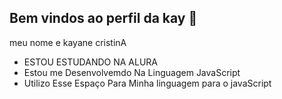 ## Bem vindos ao perfil da kay 🖤

meu nome e kayane cristinA

- ESTOU ESTUDANDO NA ALURA
- Estou me Desenvolvemdo Na Linguagem JavaScript
- Utilizo Esse Espaço Para Minha linguagem para o javaScript
